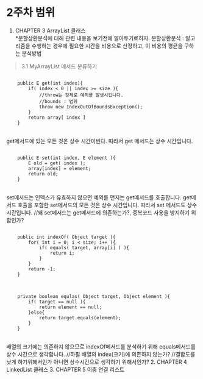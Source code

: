 # 2주차 범위 
1. CHAPTER 3 ArrayList 클래스      
    *분할상환분석에 대해 관련 내용을 보기전에 알아두기로하자.
    분할상환분석 : 알고리즘을 수행하는 경우에 필요한 시간을 비용으로 산정하고, 이 비용의 평균을 구하는 분석방법
> 3.1 MyArrayList 메서드 분류하기
<pre>
<code>
    public E get(int index){
        if( index < 0 || index >= size ){
            //throw는 강제로 예외를 발생시킵니다.
            //bounds : 범위 
            throw new IndexOutOfBoundsException();
        }
        return array[ index ]
    }
</code>
</pre>
   get메서드에 있는 모든 것은 상수 시간이빈다. 따라서 get 메서드는 상수 시간입니다.    
<pre>
<code>
    public E set(int index, E element ){
        E old = get( index );
        array[index] = element;
        return old;
    }
</code>   
</pre>
   set메서드는 인덱스가 유효하지 않으면 예외를 던지는 get메서드를 호출합니다.
   get메서드 호출을 포함한 set메서드의 모든 것은 상수 시간입니다. 따라서 set 메서드도 상수 시간입니다.
   //왜 set메서드는 get메서드에 의존하는가?, 중복코드 사용을 방지하기 위함인가?
<pre>
<code>
    public int indexOf( Object target ){
        for( int i = 0; i < size; i++ ){
            if( equals( target, array[i] ) ){
                return i;
            }
        }
        return -1;
    }
</code>
</pre>
<pre>
<code>
    private boolean equlas( Object target, Object element ){
        if( target == null ){
            return element == null;
        }else{
            return target.equals(element);
        }
    }
</code>
</pre>
   배열의 크기에는 의존하지 않으므로 indexOf메서드를 분석하기 위해 equals메서드를 상수 시간으로 생각합니다.
   //하필 배열의 index(크기)에 의존하지 않는가?
   //결함도를 낮게 하기위해서인가 아니면 상수시간으로 생각하기 위해서인가?
2. CHAPTER 4 LinkedList 클래스
3. CHAPTER 5 이중 연결 리스트